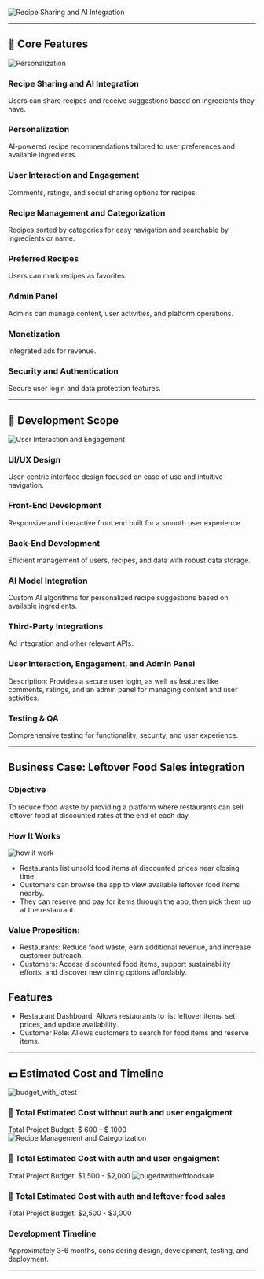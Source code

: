 
![Recipe Sharing and AI Integration](napkin-app-overview.png)

---

## 📖 Core Features
![Personalization](core_features.png)

### Recipe Sharing and AI Integration
Users can share recipes and receive suggestions based on ingredients they have.


### Personalization
AI-powered recipe recommendations tailored to user preferences and available ingredients.


### User Interaction and Engagement
Comments, ratings, and social sharing options for recipes.

### Recipe Management and Categorization
Recipes sorted by categories for easy navigation and searchable by ingredients or name.

### Preferred Recipes
Users can mark recipes as favorites.

### Admin Panel
Admins can manage content, user activities, and platform operations.

### Monetization
Integrated ads for revenue.

### Security and Authentication
Secure user login and data protection features.

---

## 📐 Development Scope
![User Interaction and Engagement](napkin-selection.png)

### UI/UX Design
User-centric interface design focused on ease of use and intuitive navigation.

### Front-End Development
Responsive and interactive front end built for a smooth user experience.

### Back-End Development
Efficient management of users, recipes, and data with robust data storage.

### AI Model Integration
Custom AI algorithms for personalized recipe suggestions based on available ingredients.

### Third-Party Integrations
Ad integration and other relevant APIs.

### User Interaction, Engagement, and Admin Panel
  Description: Provides a secure user login, as well as features like comments, ratings, and an admin panel for managing content and user activities.

### Testing & QA
Comprehensive testing for functionality, security, and user experience.

---
## Business Case: Leftover Food Sales integration
### Objective
To reduce food waste by providing a platform where restaurants can sell leftover food at discounted rates at the end of each day.
### How It Works
![how it work](save-item-process.png)
- Restaurants list unsold food items at discounted prices near closing time.
- Customers can browse the app to view available leftover food items nearby.
- They can reserve and pay for items through the app, then pick them up at the restaurant.
### Value Proposition:
- Restaurants: Reduce food waste, earn additional revenue, and increase customer outreach.
- Customers: Access discounted food items, support sustainability efforts, and discover new dining options affordably.
## Features
- Restaurant Dashboard: Allows restaurants to list leftover items, set prices, and update 
  availability.
- Customer Role: Allows customers to search for food items and reserve items.
---
## 💵 Estimated Cost and Timeline

![budget_with_latest](budget_with_latest.png)
### 📅 Total Estimated Cost without auth and user engaigment 
Total Project Budget: $ 600 - $ 1000
![Recipe Management and Categorization](project-pugedt-distribution.png)
### 📅 Total Estimated Cost with auth and user engaigment
Total Project Budget: $1,500 - $2,000
![bugedtwithleftfoodsale](bugedtwithleftfoodsale.png)
### 📅 Total Estimated Cost with auth and leftover food sales 
Total Project Budget: $2,500 - $3,000


### Development Timeline
Approximately 3-6 months, considering design, development, testing, and deployment.

---





